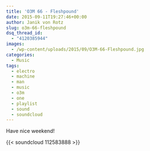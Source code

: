 ```yaml
---
title: 'O3M 66 - Fleshpound'
date: 2015-09-11T19:27:46+00:00
author: Janik von Rotz
slug: o3m-66-fleshpound
dsq_thread_id:
  - "4120385944"
images:
  - /wp-content/uploads/2015/09/O3M-66-Fleshpound.jpg
categories:
  - Music
tags:
  - electro
  - machine
  - man
  - music
  - o3m
  - one
  - playlist
  - sound
  - soundcloud
---
```

Have nice weekend!

{{< soundcloud 112583888 >}}